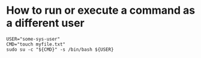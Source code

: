 # How to run or execute a command as a different user

```
USER="some-sys-user"
CMD="touch myfile.txt"
sudo su -c "${CMD}" -s /bin/bash ${USER}
```